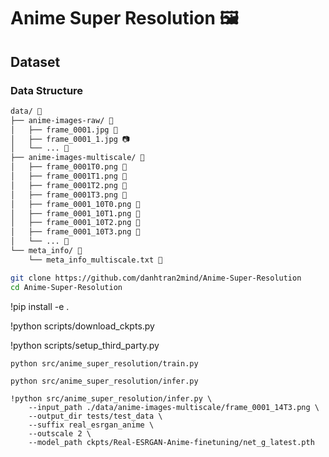 # Anime Super Resolution 🖼️




## Dataset

### Data Structure

```markdown
data/ 📁
├── anime-images-raw/ 📁
│   ├── frame_0001.jpg 📸
│   ├── frame_0001_1.jpg 📷
│   └── ... 📸
├── anime-images-multiscale/ 📁
│   ├── frame_0001T0.png 📸
│   ├── frame_0001T1.png 📸
│   ├── frame_0001T2.png 📸
│   ├── frame_0001T3.png 📸
│   ├── frame_0001_10T0.png 📸
│   ├── frame_0001_10T1.png 📸
│   ├── frame_0001_10T2.png 📸
│   ├── frame_0001_10T3.png 📸
│   └── ... 📸
└── meta_info/ 📁
    └── meta_info_multiscale.txt 📄
```



```bash
git clone https://github.com/danhtran2mind/Anime-Super-Resolution
cd Anime-Super-Resolution
```
!pip install -e .

!python scripts/download_ckpts.py

!python scripts/setup_third_party.py

```
python src/anime_super_resolution/train.py
```
```
python src/anime_super_resolution/infer.py
```

```
!python src/anime_super_resolution/infer.py \
    --input_path ./data/anime-images-multiscale/frame_0001_14T3.png \
    --output_dir tests/test_data \
    --suffix real_esrgan_anime \
    --outscale 2 \
    --model_path ckpts/Real-ESRGAN-Anime-finetuning/net_g_latest.pth
```